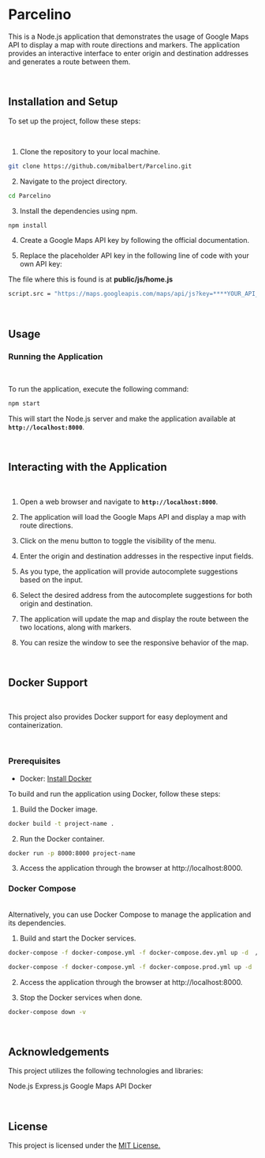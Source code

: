 

# Parcelino
This is a Node.js application that demonstrates the usage of Google Maps API to display a map with route directions and markers. The application provides an interactive interface to enter origin and destination addresses and generates a route between them.



<br />

## Installation and Setup


To set up the project, follow these steps:


<br />

1. Clone the repository to your local machine.

```bash
git clone https://github.com/mibalbert/Parcelino.git
```

2. Navigate to the project directory.

```bash
cd Parcelino
```

3. Install the dependencies using npm.

```bash
npm install
```

4. Create a Google Maps API key by following the official documentation.

5. Replace the placeholder API key in the following line of code with your own API key:

The file where this is found is at  **public/js/home.js**

```bash
script.src = "https://maps.googleapis.com/maps/api/js?key=****YOUR_API_KEY****&libraries=places,geometry&callback=initMap";
```



<br />

## Usage


### Running the Application

<br />

To run the application, execute the following command:

```bash
npm start
```

This will start the Node.js server and make the application available at **`http://localhost:8000`**.

<br />

## Interacting with the Application

<br />

1. Open a web browser and navigate to **`http://localhost:8000`**.

2. The application will load the Google Maps API and display a map with route directions.

3. Click on the menu button to toggle the visibility of the menu.

4. Enter the origin and destination addresses in the respective input fields.

5. As you type, the application will provide autocomplete suggestions based on the input.

6. Select the desired address from the autocomplete suggestions for both origin and destination.

7. The application will update the map and display the route between the two locations, along with markers.

8. You can resize the window to see the responsive behavior of the map.



<br />

## Docker Support

<br />

This project also provides Docker support for easy deployment and containerization.


<br />

### Prerequisites


- Docker: <ins>Install Docker<ins>


To build and run the application using Docker, follow these steps:


1. Build the Docker image.

```bash
docker build -t project-name .
```

2. Run the Docker container.

```bash
docker run -p 8000:8000 project-name
```

3. Access the application through the browser at http://localhost:8000.


### Docker Compose

<br />
Alternatively, you can use Docker Compose to manage the application and its dependencies.


1. Build and start the Docker services.


```bash
docker-compose -f docker-compose.yml -f docker-compose.dev.yml up -d  // For development

docker-compose -f docker-compose.yml -f docker-compose.prod.yml up -d  // For production
```

2. Access the application through the browser at http://localhost:8000.

3. Stop the Docker services when done.

```bash
docker-compose down -v
```


<br />

## Acknowledgements


This project utilizes the following technologies and libraries:

Node.js
Express.js
Google Maps API
Docker


<br />

## License


This project is licensed under the <ins>MIT License<ins>.